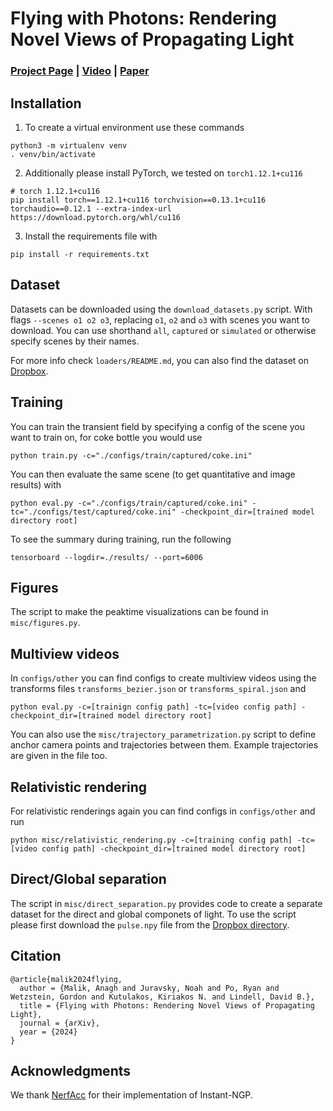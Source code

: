 # Flying with Photons: Rendering Novel Views of Propagating Light 
### [Project Page](http://www.anaghmalik.com/FlyingWithPhotons/) | [Video](https://www.youtube.com/watch?v=dSFR8rs11vI) | [Paper](https://arxiv.org/abs/2112.04645)

## Installation

1. To create a virtual environment use these commands
```
python3 -m virtualenv venv
. venv/bin/activate
```
2. Additionally please install PyTorch, we tested on `torch1.12.1+cu116`

```
# torch 1.12.1+cu116
pip install torch==1.12.1+cu116 torchvision==0.13.1+cu116 torchaudio==0.12.1 --extra-index-url https://download.pytorch.org/whl/cu116
```

3. Install the requirements file with 

```
pip install -r requirements.txt
```

## Dataset 

Datasets can be downloaded using the `download_datasets.py` script. 
With flags `--scenes o1 o2 o3`, replacing `o1`, `o2` and `o3` with scenes you want to download. You can use shorthand `all`, `captured` or `simulated` or otherwise specify scenes by their names. 

For more info check `loaders/README.md`, you can also find the dataset on [Dropbox](https://www.dropbox.com/scl/fo/x15w32otenucx94dakqri/h?rlkey=3k5567qzhki4j8dxzc6qol0c5&dl=0).

## Training

You can train the transient field by specifying a config of the scene you want to train on, for coke bottle you would use

```
python train.py -c="./configs/train/captured/coke.ini"
```

You can then evaluate the same scene (to get quantitative and image results) with
```
python eval.py -c="./configs/train/captured/coke.ini" -tc="./configs/test/captured/coke.ini" -checkpoint_dir=[trained model directory root]
```

To see the summary during training, run the following
```
tensorboard --logdir=./results/ --port=6006
```

## Figures 

The script to make the peaktime visualizations can be found in `misc/figures.py`.


## Multiview videos 

In `configs/other` you can find configs to create multiview videos using the transforms files `transforms_bezier.json` or `transforms_spiral.json` and 

```
python eval.py -c=[trainign config path] -tc=[video config path] -checkpoint_dir=[trained model directory root]
```

You can also use the `misc/trajectory_parametrization.py` script to define anchor camera points and trajectories between them. Example trajectories are given in the file too. 

## Relativistic rendering

For relativistic renderings again you can find configs in `configs/other` and run

```
python misc/relativistic_rendering.py -c=[training config path] -tc=[video config path] -checkpoint_dir=[trained model directory root]
```

## Direct/Global separation 

The script in `misc/direct_separation.py` provides code to create a separate dataset for the direct and global componets of light. To use the script please first download the `pulse.npy` file from the [Dropbox directory](https://www.dropbox.com/scl/fo/x15w32otenucx94dakqri/h?rlkey=3k5567qzhki4j8dxzc6qol0c5&dl=0). 


## Citation

```
@article{malik2024flying,
  author = {Malik, Anagh and Juravsky, Noah and Po, Ryan and Wetzstein, Gordon and Kutulakos, Kiriakos N. and Lindell, David B.},
  title = {Flying with Photons: Rendering Novel Views of Propagating Light},
  journal = {arXiv},
  year = {2024}
}
```
## Acknowledgments

We thank [NerfAcc](https://www.nerfacc.com/) for their implementation of Instant-NGP. 